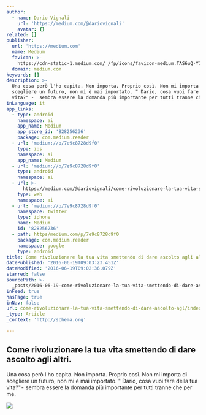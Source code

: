 ```yaml
---
author:
  - name: Dario Vignali
    url: 'https://medium.com/@dariovignali'
    avatar: {}
related: []
publisher:
  url: 'https://medium.com'
  name: Medium
  favicon: >-
    https://cdn-static-1.medium.com/_/fp/icons/favicon-medium.TAS6uQ-Y7kcKgi0xjcYHXw.ico
  domain: medium.com
keywords: []
description: >-
  Una cosa però l'ho capita. Non importa. Proprio così. Non mi importa di
  scegliere un futuro, non mi è mai importato. " Dario, cosa vuoi fare della tua
  vita?" -  sembra essere la domanda più importante per tutti tranne che per me.
inLanguage: it
app_links:
  - type: android
    namespace: ai
    app_name: Medium
    app_store_id: '828256236'
    package: com.medium.reader
  - url: 'medium://p/7e9c8728d9f0'
    type: ios
    namespace: ai
    app_name: Medium
  - url: 'medium://p/7e9c8728d9f0'
    type: android
    namespace: ai
  - url: >-
      https://medium.com/@dariovignali/come-rivoluzionare-la-tua-vita-smettendo-di-dare-ascolto-agli-altri-7e9c8728d9f0
    type: web
    namespace: ai
  - url: 'medium://p/7e9c8728d9f0'
    namespace: twitter
    type: iphone
    name: Medium
    id: '828256236'
  - path: https/medium.com/p/7e9c8728d9f0
    package: com.medium.reader
    namespace: google
    type: android
title: Come rivoluzionare la tua vita smettendo di dare ascolto agli altri.
datePublished: '2016-06-19T09:03:23.451Z'
dateModified: '2016-06-19T09:02:36.079Z'
starred: false
sourcePath: >-
  _posts/2016-06-19-come-rivoluzionare-la-tua-vita-smettendo-di-dare-ascolto-agl.md
inFeed: true
hasPage: true
inNav: false
url: come-rivoluzionare-la-tua-vita-smettendo-di-dare-ascolto-agl/index.html
_type: Article
_context: 'http://schema.org'

---
```

<article style=""><h1>Come rivoluzionare la tua vita smettendo di dare ascolto agli altri.</h1><p>Una cosa però l'ho capita. Non importa. Proprio così. Non mi importa di scegliere un futuro, non mi è mai importato. " Dario, cosa vuoi fare della tua vita?" -  sembra essere la domanda più importante per tutti tranne che per me.</p><img src="https://cdn-images-1.medium.com/max/2000/1*uyFFohAdNMWI_tzebZ5s9g.jpeg" /></article>